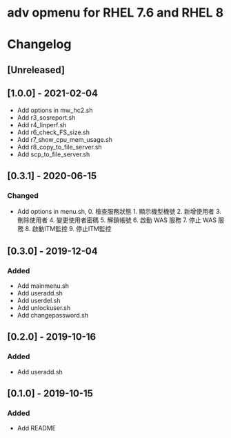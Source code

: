 # adv opmenu for RHEL 7.6 and RHEL 8
# Changelog

## [Unreleased]

## [1.0.0] - 2021-02-04
- Add options in mw_hc2.sh
- Add r3_sosreport.sh
- Add r4_linperf.sh
- Add r6_check_FS_size.sh
- Add r7_show_cpu_mem_usage.sh
- Add r8_copy_to_file_server.sh
- Add scp_to_file_server.sh


## [0.3.1] - 2020-06-15
### Changed
- Add options in menu.sh, 
       0. 檢查服務狀態
       1. 顯示機型機號
       2. 新增使用者
       3. 刪除使用者
       4. 變更使用者密碼
       5. 解鎖帳號
       6. 啟動 WAS 服務
       7. 停止 WAS 服務
       8. 啟動ITM監控
       9. 停止ITM監控

## [0.3.0] - 2019-12-04
### Added
- Add mainmenu.sh
- Add useradd.sh
- Add userdel.sh
- Add unlockuser.sh
- Add changepassword.sh

## [0.2.0] - 2019-10-16
### Added
- Add useradd.sh

## [0.1.0] - 2019-10-15
### Added
- Add README
